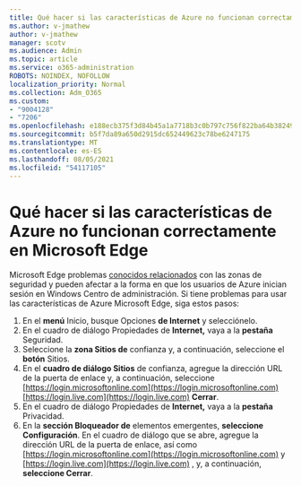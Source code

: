 ```yaml
---
title: Qué hacer si las características de Azure no funcionan correctamente en Microsoft Edge
ms.author: v-jmathew
author: v-jmathew
manager: scotv
ms.audience: Admin
ms.topic: article
ms.service: o365-administration
ROBOTS: NOINDEX, NOFOLLOW
localization_priority: Normal
ms.collection: Adm_O365
ms.custom:
- "9004128"
- "7206"
ms.openlocfilehash: e188ecb375f3d84b45a1a7718b3c0b797c756f822ba64b3824976fe79c1e8298
ms.sourcegitcommit: b5f7da89a650d2915dc652449623c78be6247175
ms.translationtype: MT
ms.contentlocale: es-ES
ms.lasthandoff: 08/05/2021
ms.locfileid: "54117105"
---
```

# <a name="what-to-do-if-azure-features-dont-work-properly-in-microsoft-edge"></a>Qué hacer si las características de Azure no funcionan correctamente en Microsoft Edge

Microsoft Edge problemas [conocidos relacionados](https://go.microsoft.com/fwlink/?linkid=2140608) con las zonas de seguridad y pueden afectar a la forma en que los usuarios de Azure inician sesión en Windows Centro de administración. Si tiene problemas para usar las características de Azure Microsoft Edge, siga estos pasos:

1. En el **menú** Inicio, busque Opciones **de Internet** y selecciónelo.
2. En el cuadro de diálogo Propiedades de **Internet,** vaya a la **pestaña** Seguridad.
3. Seleccione la **zona Sitios de** confianza y, a continuación, seleccione el **botón** Sitios.
4. En el **cuadro de diálogo Sitios** de confianza, agregue la dirección URL de la puerta de enlace y, a continuación, seleccione [https://login.microsoftonline.com](https://login.microsoftonline.com) [https://login.live.com](https://login.live.com) **Cerrar**.
5. En el cuadro de diálogo Propiedades de **Internet,** vaya a la **pestaña** Privacidad.
6. En la **sección Bloqueador de** elementos emergentes, **seleccione Configuración**. En el cuadro de diálogo que se abre, agregue la dirección URL de la puerta de enlace, así como [https://login.microsoftonline.com](https://login.microsoftonline.com) y [https://login.live.com](https://login.live.com) , y, a continuación, **seleccione Cerrar**.
